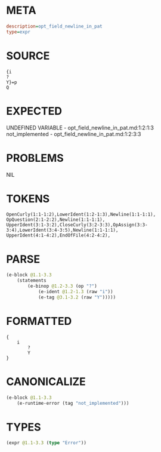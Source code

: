 # META
~~~ini
description=opt_field_newline_in_pat
type=expr
~~~
# SOURCE
~~~roc
{i
?
Y}=p
Q
~~~
# EXPECTED
UNDEFINED VARIABLE - opt_field_newline_in_pat.md:1:2:1:3
not_implemented - opt_field_newline_in_pat.md:1:2:3:3
# PROBLEMS
NIL
# TOKENS
~~~zig
OpenCurly(1:1-1:2),LowerIdent(1:2-1:3),Newline(1:1-1:1),
OpQuestion(2:1-2:2),Newline(1:1-1:1),
UpperIdent(3:1-3:2),CloseCurly(3:2-3:3),OpAssign(3:3-3:4),LowerIdent(3:4-3:5),Newline(1:1-1:1),
UpperIdent(4:1-4:2),EndOfFile(4:2-4:2),
~~~
# PARSE
~~~clojure
(e-block @1.1-3.3
	(statements
		(e-binop @1.2-3.3 (op "?")
			(e-ident @1.2-1.3 (raw "i"))
			(e-tag @3.1-3.2 (raw "Y")))))
~~~
# FORMATTED
~~~roc
{
	i
		?
		Y
}
~~~
# CANONICALIZE
~~~clojure
(e-block @1.1-3.3
	(e-runtime-error (tag "not_implemented")))
~~~
# TYPES
~~~clojure
(expr @1.1-3.3 (type "Error"))
~~~
